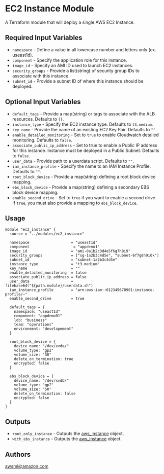EC2 Instance Module
===========

A Terraform module that will deploy a single AWS EC2 Instance.

Required Input Variables
----------------------

- `namespace` - Define a value in all lowercase number and letters only (ex. useast1d).
- `component` - Specify the application role for this instance.
- `image_id` - Specify an AMI ID used to launch EC2 instances.
- `security_groups` - Provide a list(string) of security group IDs to associate with this instance.
- `subnet_id` - Provide a subnet ID of where this instance should be deployed.

Optional Input Variables
----------------------

- `default_tags` - Provide a map(string) or tags to associate with the ALB resources. Defaults to `{}`.
- `instance_type` - Specify the EC2 instance type. Defaults to `t3.medium`.
- `key_name` - Provide the name of an existing EC2 Key Pair. Defaults to `""`.
- `enable_detailed_monitoring` - Set to `true` to enable Cloudwatch detailed monitoring. Defaults to `false`.
- `associate_public_ip_address` - Set to true to enable a Public IP address for this instance. Instance must be deployed in a Public Subnet. Defaults to `false`.
- `user_data` - Provide path to a userdata script. Defaults to `""`.
- `iam_instance_profile` - Specify the name to an IAM Instance Profile. Defaults to `""`.
- `root_block_device` - Provide a map(string) defining a root block device mapping.
- `ebs_block_device` - Provide a map(string) defining a secondary EBS block device mapping.
- `enable_second_drive` - Set to `true` if you want to enable a second drive. If `true`, you must also provide a mapping to `ebs_block_device`.

Usage
-----

```hcl
module "ec2_instance" {
  source = "../modules/ec2_instance"

  namespace                   = "useast1d"
  component                    = "appdemo1"
  image_id                    = "ami-0a1b2c3d4e5f6g7h8i9"
  security_groups             = ["sg-1a2b3c4d5e", "subnet-6f7g8h9i0k"]
  subnet_id                   = "subnet-1a2b3c4d5e"
  instance_type               = "t3.medium"
  key_name                    = ""
  enable_detailed_monitoring  = false
  associate_public_ip_address = false
  user_data                   = filebase64("${path.module}/userdata.sh")
  iam_instance_profile        = "arn:aws:iam::012345678901:instance-profile/~"
  enable_second_drive         = true

  default_tags = {
    namespace: "useast1d"
    component: "appdemo01"
    lob: "business"
    team: "operations"
    environemnt: "developement"
  }

  root_block_device = {
    device_name: "/dev/xvda/"
    volume_type: "gp2"
    volume_size: "30"
    delete_on_termination: true
    encrypted: false
  }

  ebs_block_device = {
    device_name: "/dev/xvdb/"
    volume_type: "gp2"
    volume_size: "50"
    delete_on_termination: false
    encrypted: false
  }
}
```

Outputs
----------------------

- `root_only_instance` - Outputs the [aws_instance](https://registry.terraform.io/providers/hashicorp/aws/latest/docs/resources/instance) object.
- `with_ebs_instance` - Outputs the [aws_instance](https://registry.terraform.io/providers/hashicorp/aws/latest/docs/resources/instance) object.

Authors
----------------------

awsml@amazon.com
